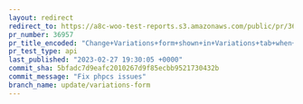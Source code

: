 ```yaml
---
layout: redirect
redirect_to: https://a8c-woo-test-reports.s3.amazonaws.com/public/pr/36957/api/index.html
pr_number: 36957
pr_title_encoded: "Change+Variations+form+shown+in+Variations+tab+when+there+are+no+variations+created"
pr_test_type: api
last_published: "2023-02-27 19:30:05 +0000"
commit_sha: 5bfadc7d9eafc2010267d9f85ecbb9521730432b
commit_message: "Fix phpcs issues"
branch_name: update/variations-form
---
```

